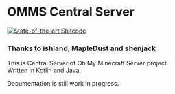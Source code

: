 # OMMS Central Server
[![State-of-the-art Shitcode](https://img.shields.io/static/v1?label=State-of-the-art&message=Shitcode&color=7B5804)](https://github.com/trekhleb/state-of-the-art-shitcode)
### Thanks to ishland, MapleDust and shenjack

This is Central Server of Oh My Minecraft Server project.  
Written in Kotlin and Java.

Documentation is still work in progress.